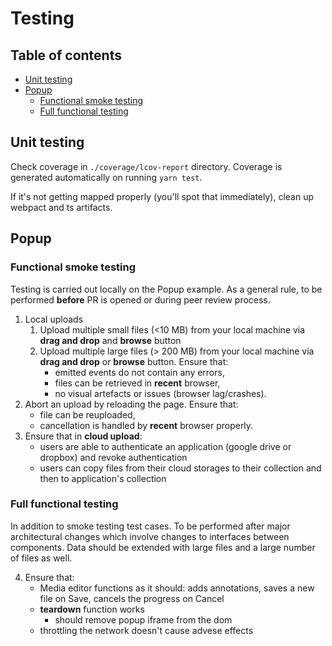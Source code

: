 # Testing
## Table of contents
* [Unit testing](#markdown-header-unit-testing)
* [Popup](#markdown-header-popup)
    * [Functional smoke testing](#markdown-header-functional-smoke-testing)
    * [Full functional testing](#markdown-header-full-functional-testing)

## Unit testing

Check coverage in `./coverage/lcov-report` directory. Coverage is generated automatically on running `yarn test`.

If it's not getting mapped properly (you'll spot that immediately), clean up webpact and ts artifacts.

## Popup

### Functional smoke testing

Testing is carried out locally on the Popup example. As a general rule,
to be performed **before** PR is opened or during peer review process.

1. Local uploads
    1. Upload multiple small files (<10 MB) from your local machine via **drag and drop** and **browse** button
    2. Upload multiple large files (> 200 MB) from your local machine via **drag and drop** or **browse** button. Ensure that:
        * emitted events do not contain any errors,
        * files can be retrieved in **recent** browser,
        * no visual artefacts or issues (browser lag/crashes).
2. Abort an upload by reloading the page. Ensure that:
    * file can be reuploaded,
    * cancellation is handled by **recent** browser properly.
3. Ensure that in **cloud upload**:
    * users are able to authenticate an application (google drive or dropbox) and revoke authentication
    * users can copy files from their cloud storages to their collection and then to application's collection


### Full functional testing

In addition to smoke testing test cases. To be performed after major architectural changes which involve changes to 
interfaces between components. Data should be extended with large files and a large number of files as well.

4. Ensure that:
    * Media editor functions as it should: adds annotations, saves a new file on Save, cancels the progress on Cancel
    * **teardown** function works
        * should remove popup iframe from the dom
    * throttling the network doesn't cause advese effects
